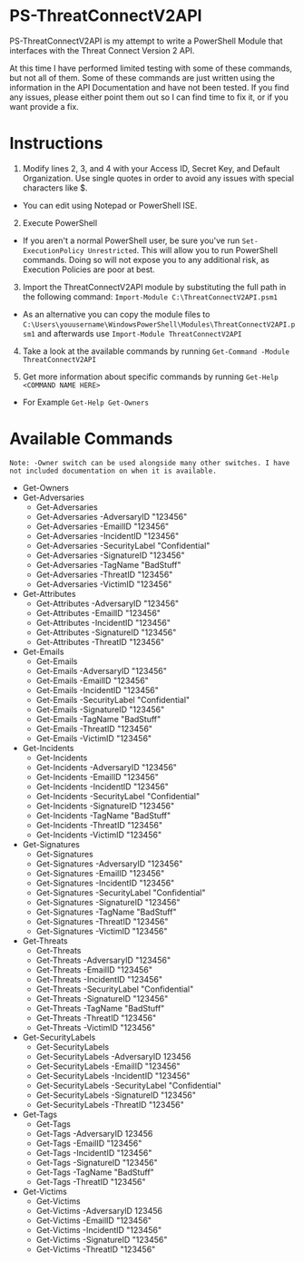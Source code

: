 # PS-ThreatConnectV2API
PS-ThreatConnectV2API is my attempt to write a PowerShell Module that interfaces with the Threat Connect Version 2 API.

At this time I have performed limited testing with some of these commands, but not all of them.  Some of these commands are just written using the information in the API Documentation and have not been tested. If you find any issues, please either point them out so I can find time to fix it, or if you want provide a fix.

# Instructions
1. Modify lines 2, 3, and 4 with your Access ID, Secret Key, and Default Organization. Use single quotes in order to avoid any issues with special characters like $.

  * You can edit using Notepad or PowerShell ISE. 

2. Execute PowerShell

  * If you aren't a normal PowerShell user, be sure you've run `Set-ExecutionPolicy Unrestricted`.  This will allow you to run PowerShell commands.  Doing so will not expose you to any additional risk, as Execution Policies are poor at best.

3. Import the ThreatConnectV2API module by substituting the full path in the following command: `Import-Module C:\ThreatConnectV2API.psm1`

  * As an alternative you can copy the module files to `C:\Users\youusername\WindowsPowerShell\Modules\ThreatConnectV2API.psm1` and afterwards use `Import-Module ThreatConnectV2API`

4. Take a look at the available commands by running `Get-Command -Module ThreatConnectV2API`

5. Get more information about specific commands by running `Get-Help <COMMAND NAME HERE>`

  * For Example `Get-Help Get-Owners`

# Available Commands
`Note: -Owner switch can be used alongside many other switches. I have not included documentation on when it is available.`
* Get-Owners
* Get-Adversaries
  * Get-Adversaries
  * Get-Adversaries -AdversaryID "123456"
  * Get-Adversaries -EmailID "123456"
  * Get-Adversaries -IncidentID "123456"
  * Get-Adversaries -SecurityLabel "Confidential"
  * Get-Adversaries -SignatureID "123456"
  * Get-Adversaries -TagName "BadStuff"
  * Get-Adversaries -ThreatID "123456"
  * Get-Adversaries -VictimID "123456"
* Get-Attributes
  * Get-Attributes -AdversaryID "123456"
  * Get-Attributes -EmailID "123456"
  * Get-Attributes -IncidentID "123456"
  * Get-Attributes -SignatureID "123456"
  * Get-Attributes -ThreatID "123456"
* Get-Emails
  * Get-Emails
  * Get-Emails -AdversaryID "123456"
  * Get-Emails -EmailID "123456"
  * Get-Emails -IncidentID "123456"
  * Get-Emails -SecurityLabel "Confidential"
  * Get-Emails -SignatureID "123456"
  * Get-Emails -TagName "BadStuff"
  * Get-Emails -ThreatID "123456"
  * Get-Emails -VictimID "123456"
* Get-Incidents
  * Get-Incidents
  * Get-Incidents -AdversaryID "123456"
  * Get-Incidents -EmailID "123456"
  * Get-Incidents -IncidentID "123456"
  * Get-Incidents -SecurityLabel "Confidential"
  * Get-Incidents -SignatureID "123456"
  * Get-Incidents -TagName "BadStuff"
  * Get-Incidents -ThreatID "123456"
  * Get-Incidents -VictimID "123456"
* Get-Signatures
  * Get-Signatures
  * Get-Signatures -AdversaryID "123456"
  * Get-Signatures -EmailID "123456"
  * Get-Signatures -IncidentID "123456"
  * Get-Signatures -SecurityLabel "Confidential"
  * Get-Signatures -SignatureID "123456"
  * Get-Signatures -TagName "BadStuff"
  * Get-Signatures -ThreatID "123456"
  * Get-Signatures -VictimID "123456"
* Get-Threats
  * Get-Threats
  * Get-Threats -AdversaryID "123456"
  * Get-Threats -EmailID "123456"
  * Get-Threats -IncidentID "123456"
  * Get-Threats -SecurityLabel "Confidential"
  * Get-Threats -SignatureID "123456"
  * Get-Threats -TagName "BadStuff"
  * Get-Threats -ThreatID "123456"
  * Get-Threats -VictimID "123456"
* Get-SecurityLabels
  * Get-SecurityLabels
  * Get-SecurityLabels -AdversaryID 123456
  * Get-SecurityLabels -EmailID "123456"
  * Get-SecurityLabels -IncidentID "123456"
  * Get-SecurityLabels -SecurityLabel "Confidential"
  * Get-SecurityLabels -SignatureID "123456"
  * Get-SecurityLabels -ThreatID "123456"
* Get-Tags
  * Get-Tags
  * Get-Tags -AdversaryID 123456
  * Get-Tags -EmailID "123456"
  * Get-Tags -IncidentID "123456"
  * Get-Tags -SignatureID "123456"
  * Get-Tags -TagName "BadStuff"
  * Get-Tags -ThreatID "123456"
* Get-Victims
  * Get-Victims
  * Get-Victims -AdversaryID 123456
  * Get-Victims -EmailID "123456"
  * Get-Victims -IncidentID "123456"
  * Get-Victims -SignatureID "123456"
  * Get-Victims -ThreatID "123456"